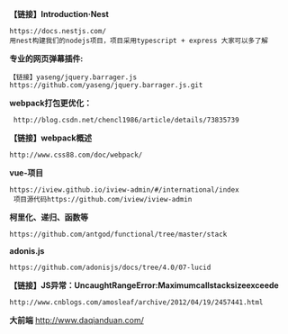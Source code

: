 **【链接】Introduction·Nest**

```
https://docs.nestjs.com/    
用nest构建我们的nodejs项目，项目采用typescript + express 大家可以多了解

```

 **专业的网页弹幕插件:**
 ```
【链接】yaseng/jquery.barrager.js
 https://github.com/yaseng/jquery.barrager.js.git

 ```

**webpack打包更优化：**

```
 http://blog.csdn.net/chencl1986/article/details/73835739

```   

**【链接】webpack概述**

```
http://www.css88.com/doc/webpack/

```    

**vue-项目**

```
https://iview.github.io/iview-admin/#/international/index
 项目源代码https://github.com/iview/iview-admin   

```


**柯里化、递归、函数等**

```
https://github.com/antgod/functional/tree/master/stack

```


**adonis.js**

```
https://github.com/adonisjs/docs/tree/4.0/07-lucid  

```

**【链接】JS异常：UncaughtRangeError:Maximumcallstacksizeexceede**

```
http://www.cnblogs.com/amosleaf/archive/2012/04/19/2457441.html

```
**大前端**
http://www.daqianduan.com/
